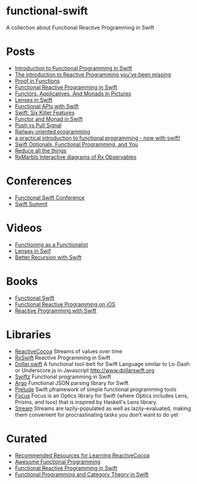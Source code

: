 # functional-swift
A collection about Functional Reactive Programming in Swift

Posts
==

- [Introduction to Functional Programming in Swift](http://www.raywenderlich.com/114456/introduction-functional-programming-swift)
- [The introduction to Reactive Programming you've been missing](https://gist.github.com/staltz/868e7e9bc2a7b8c1f754)
- [Proof in Functions](http://www.fewbutripe.com/swift/math/2015/01/06/proof-in-functions.html)
- [Functional Reactive Programming in Swift](http://jensravens.com/series/functional-reactive-programming-in-swift/)
- [Functors, Applicatives, And Monads In Pictures](http://adit.io/posts/2013-04-17-functors,_applicatives,_and_monads_in_pictures.html)
- [Lenses in Swift](http://chris.eidhof.nl/posts/lenses-in-swift.html)
- [Functional APIs with Swift](https://www.objc.io/issues/16-swift/functional-swift-apis/)
- [Swift: Six Killer Features](http://ericasadun.com/2015/05/21/swift-six-killer-features/)
- [Functor and Monad in Swift ](http://www.javiersoto.me/post/106875422394)
- [Push vs Pull Signal](http://www.fantageek.com/blog/archives/)
- [Railway oriented programming](http://fsharpforfunandprofit.com/posts/recipe-part2/)
- [a practical introduction to functional programming - now with swift!](http://harlankellaway.com/blog/2015/08/10/swift-functional-programming-intro/)
- [Swift Optionals, Functional Programming, and You](http://www.mokacoding.com/blog/demistifying-swift-functor/)
- [Reduce all the things](http://appventure.me/2015/11/30/reduce-all-the-things/)
- [RxMarbls Interactive diagrams of Rx Observables](http://rxmarbles.com/)

Conferences
==

- [Functional Swift Conference](http://2014.funswiftconf.com/)
- [Swift Summit](https://www.swiftsummit.com/)

Videos
==

- [Functioning as a Functionalist](https://www.youtube.com/watch?v=rJosPrqBqrA)
- [Lenses in Swif](https://www.youtube.com/watch?v=ofjehH9f-CU)
- [Better Recursion with Swift](https://vimeo.com/138092644)


Books
==

- [Functional Swift](https://www.objc.io/books/functional-swift/)
- [Functional Reactive Programming on iOS](https://leanpub.com/iosfrp)
- [Reactive Programming with Swift](https://www.packtpub.com/application-development/reactive-programming-swift)

Libraries
==

- [ReactiveCocoa](https://github.com/ReactiveCocoa/ReactiveCocoa) Streams of values over time
- [RxSwift](https://github.com/ReactiveX/RxSwift) Reactive Programming in Swift
- [Dollar.swift](https://github.com/ankurp/Dollar.swift) A functional tool-belt for Swift Language similar to Lo-Dash or Underscore.js in Javascript http://www.dollarswift.org
- [Swiftz](https://github.com/typelift/Swiftz) Functional programming in Swift
- [Argo](https://github.com/thoughtbot/Argo) Functional JSON parsing library for Swift 
- [Prelude](https://github.com/robrix/Prelude) Swift µframework of simple functional programming tools
- [Focus](https://github.com/typelift/Focus) Focus is an Optics library for Swift (where Optics includes Lens, Prisms, and Isos) that is inspired by Haskell's Lens library.
- [Stream](https://github.com/antitypical/Stream) Streams are lazily-populated as well as lazily-evaluated, making them convenient for procrastinating tasks you don’t want to do yet

Curated
==

- [Recommended Resources for Learning ReactiveCocoa](http://www.fantageek.com/blog/2015/04/03/recommended-resources-for-learning-reactivecocoa-2/)
- [Awesome Functional Programming](https://github.com/xgrommx/awesome-functional-programming)
- [Functional Reactive Programming in Swift](https://github.com/hsavit1/Awesome-Swift-Education#functional-reactive-programming-in-swift)
- [Functional Programming and Category Theory in Swift](https://github.com/hsavit1/Awesome-Swift-Education#functional-programming-and-category-theory-in-swift)
